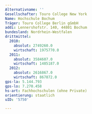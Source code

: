 ```yaml
---
Alternativname: ''
Gesellschafter: Touro College New York
Name: Hochschule Bochum
Träger: Touro College Berlin gGmbH
addi: Lennershofstr. 140, 44801 Bochum
bundesland: Nordrhein-Westfalen
drittmittel:
  2010:
    absolut: 2749260.0
    wirtschaft: 1975770.0
  2011:
    absolut: 3584607.0
    wirtschaft: 1485187.0
  2012:
    absolut: 2616867.0
    wirtschaft: 867872.0
gps-la: 5.144.793
gps-lo: 7.270.458
hs-art: Fachhochschulen (ohne Private)
orientierung: staatlich
uID: '5750'

---
```


